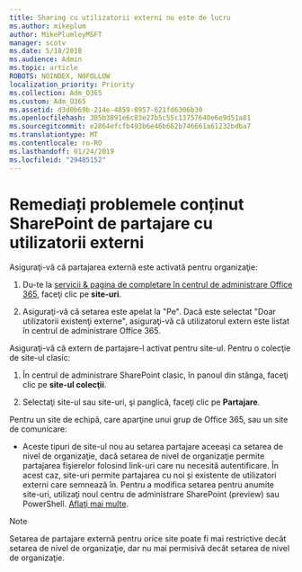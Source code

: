 ```yaml
---
title: Sharing cu utilizatorii externi nu este de lucru
ms.author: mikeplum
author: MikePlumleyMSFT
manager: scotv
ms.date: 5/18/2018
ms.audience: Admin
ms.topic: article
ROBOTS: NOINDEX, NOFOLLOW
localization_priority: Priority
ms.collection: Adm_O365
ms.custom: Adm_O365
ms.assetid: d3d0b69b-214e-4859-8957-621fd6306b30
ms.openlocfilehash: 305b3891e6c83e27b5c55c13757640e6e9d51a81
ms.sourcegitcommit: e2864efcfb493b6e46b662b746661a61232bdba7
ms.translationtype: MT
ms.contentlocale: ro-RO
ms.lasthandoff: 01/24/2019
ms.locfileid: "29485152"
---
```

# <a name="fix-problems-sharing-sharepoint-content-with-external-users"></a>Remediați problemele conținut SharePoint de partajare cu utilizatorii externi

Asiguraţi-vă că partajarea externă este activată pentru organizaţie:
  
1. Du-te la [servicii &amp; pagina de completare în centrul de administrare Office 365](https://portal.office.com/adminportal/home#/Settings/ServicesAndAddIns), faceţi clic pe **site-uri**.
    
2. Asiguraţi-vă că setarea este apelat la "Pe". Dacă este selectat "Doar utilizatorii existenţi externe", asiguraţi-vă că utilizatorul extern este listat în centrul de administrare Office 365.
    
Asiguraţi-vă că extern de partajare-l activat pentru site-ul. Pentru o colecţie de site-ul clasic:
  
1. În centrul de administrare SharePoint clasic, în panoul din stânga, faceţi clic pe **site-ul colecţii**.
    
2. Selectaţi site-ul sau site-uri, şi panglică, faceţi clic pe **Partajare**.
    
Pentru un site de echipă, care aparţine unui grup de Office 365, sau un site de comunicare:
  
- Aceste tipuri de site-ul nou au setarea partajare aceeaşi ca setarea de nivel de organizaţie, dacă setarea de nivel de organizaţie permite partajarea fişierelor folosind link-uri care nu necesită autentificare. În acest caz, site-uri permite partajarea cu noi și existente de utilizatori externi care semnează în. Pentru a modifica setarea pentru anumite site-uri, utilizaţi noul centru de administrare SharePoint (preview) sau PowerShell. [Aflaţi mai multe](https://go.microsoft.com/fwlink/?linkid=871863).
    
> [!NOTE]
> Setarea de partajare externă pentru orice site poate fi mai restrictive decât setarea de nivel de organizaţie, dar nu mai permisivă decât setarea de nivel de organizaţie. 
  

